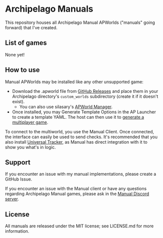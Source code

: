 # Archipelago Manuals

This repository houses all Archipelago Manual APWorlds ("manuals" going forward) that I've created.

## List of games

None yet!

## How to use

Manual APWorlds may be installed like any other unsupported game:
- Download the .apworld file from [GitHub Releases](https://github.com/FlitPix/archipelago-manuals/releases) and place them in your Archipelago directory's `custom_worlds` subdirectory (create it if it doesn't exist).
  - You can also use silasary's [APWorld Manager](https://github.com/silasary/Archipelago/releases?q=Manager).
- Once installed, you may Generate Template Options in the AP Launcher to create a template YAML. The host can then use it to [generate a multiplayer game](https://archipelago.gg/tutorial/Archipelago/setup/en#generating-a-multiplayer-game).

To connect to the multiworld, you use the Manual Client. Once connected, the interface can easily be used to send checks. It's recommended that you also install [Universal Tracker](https://github.com/FarisTheAncient/Archipelago/releases?q=Tracker), as Manual has direct integration with it to show you what's in logic.

## Support

If you encounter an issue with my manual implementations, please create a GitHub Issue.

If you encounter an issue with the Manual client or have any questions regarding Archipelago Manual games, please ask in the [Manual Discord server](https://discord.gg/T5bcsVHByx).

## License

All manuals are released under the MIT license; see LICENSE.md for more information.
